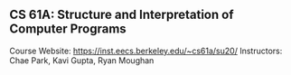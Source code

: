 ## CS 61A: Structure and Interpretation of Computer Programs

Course Website: https://inst.eecs.berkeley.edu/~cs61a/su20/
Instructors: Chae Park, Kavi Gupta, Ryan Moughan


